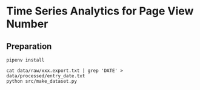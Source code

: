 # Time Series Analytics for Page View Number

## Preparation

```
pipenv install
```

```
cat data/raw/xxx.export.txt | grep 'DATE' > data/processed/entry_date.txt
python src/make_dataset.py
```
